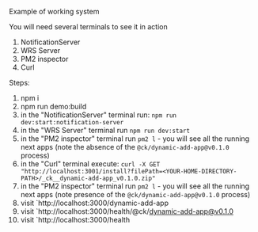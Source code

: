 Example of working system

You will need several terminals to see it in action

1. NotificationServer
2. WRS Server
3. PM2 inspector
4. Curl

Steps:

1. npm i
2. npm run demo:build
3. in the "NotificationServer" terminal run: `npm run dev:start:notification-server`
4. in the "WRS Server" terminal run `npm run dev:start`
5. in the "PM2 inspector" terminal run `pm2 l` - you will see all the running next apps (note the absence of the `@ck/dynamic-add-app@v0.1.0` process)
6. in the "Curl" terminal execute: `curl -X GET "http://localhost:3001/install?filePath=<YOUR-HOME-DIRECTORY-PATH>/_ck__dynamic-add-app_v0.1.0.zip"`
7. in the "PM2 inspector" terminal run `pm2 l` - you will see all the running next apps (note presence of the `@ck/dynamic-add-app@v0.1.0` process)
8. visit `http://localhost:3000/dynamic-add-app
9. visit `http://localhost:3000/health/@ck/dynamic-add-app@v0.1.0
10. visit `http://localhost:3000/health